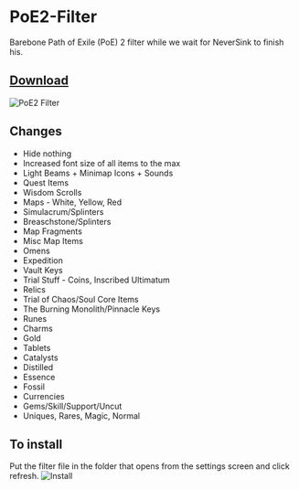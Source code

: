 # PoE2-Filter
Barebone Path of Exile (PoE) 2 filter while we wait for NeverSink to finish his.

##  [Download](https://github.com/RetroCro/PoE2-Filter/archive/refs/heads/main.zip)

![PoE2 Filter](https://media.discordapp.net/attachments/1008468728855404616/1314989667044687982/image.png?ex=6755c70f&is=6754758f&hm=43e6daf33c76ee94ea45a8e3edaac7c8ab0b0bde39647f78194828559360ac78&format=webp&quality=lossless&width=1440&height=839&)

## Changes
 - Hide nothing
 - Increased font size of all items to the max 
 - Light Beams + Minimap Icons + Sounds
 - Quest Items
 - Wisdom Scrolls 
 - Maps - White, Yellow, Red
 - Simulacrum/Splinters
 - Breaschstone/Splinters
 - Map Fragments
 - Misc Map Items
 - Omens
 - Expedition
 - Vault Keys
 - Trial Stuff - Coins, Inscribed Ultimatum
 - Relics
 - Trial of Chaos/Soul Core Items
 - The Burning Monolith/Pinnacle Keys
 - Runes
 - Charms
 - Gold
 - Tablets
 - Catalysts
 - Distilled
 - Essence
 - Fossil
 - Currencies
 - Gems/Skill/Support/Uncut
 - Uniques, Rares, Magic, Normal

## To install
Put the filter file in the folder that opens from the settings screen and click refresh.
![Install](https://i.imgur.com/lUCGxYZ.png)
